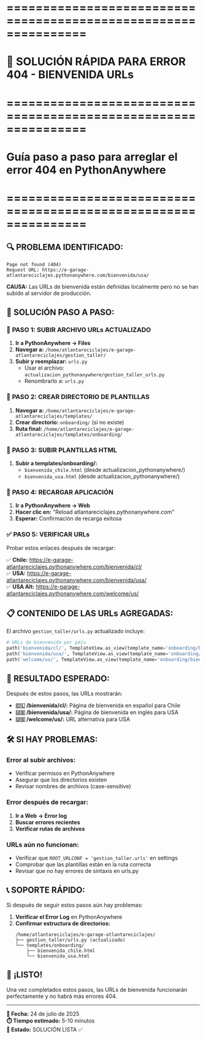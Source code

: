 # ===============================================================
# 🚨 SOLUCIÓN RÁPIDA PARA ERROR 404 - BIENVENIDA URLs
# ===============================================================
# Guía paso a paso para arreglar el error 404 en PythonAnywhere
# ===============================================================

## 🔍 **PROBLEMA IDENTIFICADO:**
```
Page not found (404)
Request URL: https://e-garage-atlantareciclajes.pythonanywhere.com/bienvenida/usa/
```

**CAUSA:** Las URLs de bienvenida están definidas localmente pero no se han subido al servidor de producción.

## 🚀 **SOLUCIÓN PASO A PASO:**

### 📂 **PASO 1: SUBIR ARCHIVO URLs ACTUALIZADO**

1. **Ir a PythonAnywhere → Files**
2. **Navegar a:** `/home/atlantareciclajes/e-garage-atlantareciclajes/gestion_taller/`
3. **Subir y reemplazar:** `urls.py` 
   - Usar el archivo: `actualizacion_pythonanywhere/gestion_taller_urls.py`
   - Renombrarlo a: `urls.py`

### 📁 **PASO 2: CREAR DIRECTORIO DE PLANTILLAS**

1. **Navegar a:** `/home/atlantareciclajes/e-garage-atlantareciclajes/templates/`
2. **Crear directorio:** `onboarding/` (si no existe)
3. **Ruta final:** `/home/atlantareciclajes/e-garage-atlantareciclajes/templates/onboarding/`

### 📄 **PASO 3: SUBIR PLANTILLAS HTML**

1. **Subir a templates/onboarding/:**
   - `bienvenida_chile.html` (desde actualizacion_pythonanywhere/)
   - `bienvenida_usa.html` (desde actualizacion_pythonanywhere/)

### 🔄 **PASO 4: RECARGAR APLICACIÓN**

1. **Ir a PythonAnywhere → Web**
2. **Hacer clic en:** "Reload atlantareciclajes.pythonanywhere.com"
3. **Esperar:** Confirmación de recarga exitosa

### ✅ **PASO 5: VERIFICAR URLs**

Probar estos enlaces después de recargar:

✅ **Chile:** https://e-garage-atlantareciclajes.pythonanywhere.com/bienvenida/cl/  
✅ **USA:** https://e-garage-atlantareciclajes.pythonanywhere.com/bienvenida/usa/  
✅ **USA Alt:** https://e-garage-atlantareciclajes.pythonanywhere.com/welcome/us/

## 📋 **CONTENIDO DE LAS URLs AGREGADAS:**

El archivo `gestion_taller/urls.py` actualizado incluye:

```python
# URLs de bienvenida por país
path('bienvenida/cl/', TemplateView.as_view(template_name='onboarding/bienvenida_chile.html'), name='bienvenida_chile'),
path('bienvenida/usa/', TemplateView.as_view(template_name='onboarding/bienvenida_usa.html'), name='bienvenida_usa'),
path('welcome/us/', TemplateView.as_view(template_name='onboarding/bienvenida_usa.html'), name='welcome_usa'),
```

## 🎯 **RESULTADO ESPERADO:**

Después de estos pasos, las URLs mostrarán:

- **🇨🇱 /bienvenida/cl/:** Página de bienvenida en español para Chile
- **🇺🇸 /bienvenida/usa/:** Página de bienvenida en inglés para USA  
- **🇺🇸 /welcome/us/:** URL alternativa para USA

## 🛠️ **SI HAY PROBLEMAS:**

### Error al subir archivos:
- Verificar permisos en PythonAnywhere
- Asegurar que los directorios existen
- Revisar nombres de archivos (case-sensitive)

### Error después de recargar:
1. **Ir a Web → Error log**
2. **Buscar errores recientes**
3. **Verificar rutas de archivos**

### URLs aún no funcionan:
- Verificar que `ROOT_URLCONF = 'gestion_taller.urls'` en settings
- Comprobar que las plantillas están en la ruta correcta
- Revisar que no hay errores de sintaxis en urls.py

## 📞 **SOPORTE RÁPIDO:**

Si después de seguir estos pasos aún hay problemas:

1. **Verificar el Error Log** en PythonAnywhere
2. **Confirmar estructura de directorios:**
   ```
   /home/atlantareciclajes/e-garage-atlantareciclajes/
   ├── gestion_taller/urls.py (actualizado)
   └── templates/onboarding/
       ├── bienvenida_chile.html
       └── bienvenida_usa.html
   ```

## 🎉 **¡LISTO!**

Una vez completados estos pasos, las URLs de bienvenida funcionarán perfectamente y no habrá más errores 404.

---
**📅 Fecha:** 24 de julio de 2025  
**⏱️ Tiempo estimado:** 5-10 minutos  
**🎯 Estado:** SOLUCIÓN LISTA ✅
